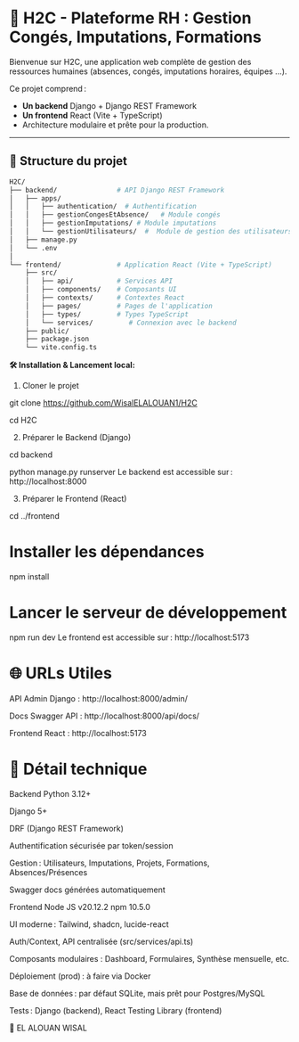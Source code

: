 # 🚀 H2C - Plateforme RH : Gestion Congés, Imputations, Formations

Bienvenue sur H2C, une application web complète de gestion des ressources humaines (absences, congés, imputations horaires, équipes ...).

Ce projet comprend :
- **Un backend** Django + Django REST Framework
- **Un frontend** React (Vite + TypeScript)
- Architecture modulaire et prête pour la production.

---

## 📁 Structure du projet

```bash
H2C/
├── backend/               # API Django REST Framework
│   ├── apps/
│   │   ├── authentication/  # Authentification
│   │   ├── gestionCongesEtAbsence/   # Module congés
│   │   ├── gestionImputations/ # Module imputations
│   │   └── gestionUtilisateurs/  #  Module de gestion des utilisateurs/equipes
│   ├── manage.py
│   └── .env
│
└── frontend/              # Application React (Vite + TypeScript)
    ├── src/
    │   ├── api/           # Services API
    │   ├── components/    # Composants UI
    │   ├── contexts/      # Contextes React
    │   ├── pages/         # Pages de l'application
    │   ├── types/         # Types TypeScript
    │   └── services/         # Connexion avec le backend
    ├── public/
    ├── package.json
    └── vite.config.ts

```




**🛠 Installation & Lancement local:**



1. Cloner le projet

git clone https://github.com/WisalELALOUAN1/H2C


cd H2C

2. Préparer le Backend (Django)

cd backend


python manage.py runserver
Le backend est accessible sur : http://localhost:8000

3. Préparer le Frontend (React)

cd ../frontend

# Installer les dépendances
npm install

# Lancer le serveur de développement
npm run dev
Le frontend est accessible sur : http://localhost:5173

# 🌐 URLs Utiles
API Admin Django : http://localhost:8000/admin/

Docs Swagger API : http://localhost:8000/api/docs/

Frontend React : http://localhost:5173


# 🧩 Détail technique
Backend
Python 3.12+

Django 5+

DRF (Django REST Framework)

Authentification sécurisée par token/session

Gestion : Utilisateurs, Imputations, Projets, Formations, Absences/Présences

Swagger docs générées automatiquement

Frontend
Node JS v20.12.2
npm 10.5.0



UI moderne : Tailwind, shadcn, lucide-react

Auth/Context, API centralisée (src/services/api.ts)

Composants modulaires : Dashboard, Formulaires, Synthèse mensuelle, etc.


Déploiement (prod) : à faire via Docker

Base de données : par défaut SQLite, mais prêt pour Postgres/MySQL

Tests : Django (backend), React Testing Library (frontend)



👤 
EL ALOUAN WISAL



 
